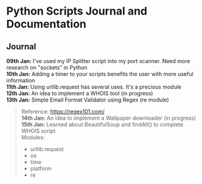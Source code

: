# Python Scripts Journal and Documentation <br>

## Journal
**09th Jan:** I've used my IP Splitter script into my port scanner. Need more research on "sockets" in Python <br>
**10th Jan:** Adding a timer to your scripts benefits the user with more useful information <br>
**11th Jan:** Using urllib.request has several uses. It's a precious module <br>
**12th Jan:** An idea to implement a WHOIS tool (in progress) <br>
**13th Jan:** Simple Email Format Validator using Regex (re module) <br>
> Reference: https://regex101.com/ <br>
**14th Jan:** An idea to implement a Wallpaper downloader (in progress) <br>
**15th Jan:** Learned about BeautifulSoup and findAll() to complete WHOIS script <br>
> Modules: 
>	- urllib.request
>	- os
>	- time
> 	- platform
>	- re